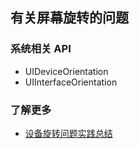 ## 有关屏幕旋转的问题

### 系统相关 API

- UIDeviceOrientation
- UIInterfaceOrientation

### 了解更多

- [设备旋转问题实践总结](https://devchao.com/2016/03/08/iOS%E8%AE%BE%E5%A4%87%E6%97%8B%E8%BD%AC%E9%97%AE%E9%A2%98%E5%AE%9E%E8%B7%B5%E6%80%BB%E7%BB%93/)

